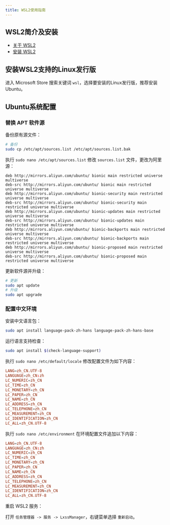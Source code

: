 ```yaml
---
title: WSL2使用指南
---
```


## WSL2简介及安装

- [关于 WSL2](https://docs.microsoft.com/zh-cn/windows/wsl/wsl2-about)
- [安装 WSL2](https://docs.microsoft.com/zh-cn/windows/wsl/wsl2-install)

## 安装WSL2支持的Linux发行版

进入 Microsoft Store 搜索关键词 `wsl`，选择要安装的Linux发行版，推荐安装 Ubuntu。

## Ubuntu系统配置

### 替换 APT 软件源

备份原有源文件：

```bash
# 备份
sudo cp /etc/apt/sources.list /etc/apt/sources.list.bak
```

执行 `sudo nano /etc/apt/sources.list` 修改 `sources.list` 文件，更改为阿里源：

```
deb http://mirrors.aliyun.com/ubuntu/ bionic main restricted universe multiverse
deb-src http://mirrors.aliyun.com/ubuntu/ bionic main restricted universe multiverse
deb http://mirrors.aliyun.com/ubuntu/ bionic-security main restricted universe multiverse
deb-src http://mirrors.aliyun.com/ubuntu/ bionic-security main restricted universe multiverse
deb http://mirrors.aliyun.com/ubuntu/ bionic-updates main restricted universe multiverse
deb-src http://mirrors.aliyun.com/ubuntu/ bionic-updates main restricted universe multiverse
deb http://mirrors.aliyun.com/ubuntu/ bionic-backports main restricted universe multiverse
deb-src http://mirrors.aliyun.com/ubuntu/ bionic-backports main restricted universe multiverse
deb http://mirrors.aliyun.com/ubuntu/ bionic-proposed main restricted universe multiverse
deb-src http://mirrors.aliyun.com/ubuntu/ bionic-proposed main restricted universe multiverse
```

更新软件源并升级：

```bash
# 更新
sudo apt update
# 升级
sudo apt upgrade
```

### 配置中文环境

安装中文语言包：

```bash
sudo apt install language-pack-zh-hans language-pack-zh-hans-base
```

运行语言支持检查：

```bash
sudo apt install $(check-language-support)
```

执行 `sudo nano /etc/default/locale` 修改配置文件为如下内容：

```toml
LANG=zh_CN.UTF-8
LANGUAGE=zh_CN:zh
LC_NUMERIC=zh_CN
LC_TIME=zh_CN
LC_MONETARY=zh_CN
LC_PAPER=zh_CN
LC_NAME=zh_CN
LC_ADDRESS=zh_CN
LC_TELEPHONE=zh_CN
LC_MEASUREMENT=zh_CN
LC_IDENTIFICATION=zh_CN
LC_ALL=zh_CN.UTF-8
```

执行 `sudo nano /etc/environment` 在环境配置文件追加以下内容：

```toml
LANG=zh_CN.UTF-8
LANGUAGE=zh_CN:zh
LC_NUMERIC=zh_CN
LC_TIME=zh_CN
LC_MONETARY=zh_CN
LC_PAPER=zh_CN
LC_NAME=zh_CN
LC_ADDRESS=zh_CN
LC_TELEPHONE=zh_CN
LC_MEASUREMENT=zh_CN
LC_IDENTIFICATION=zh_CN
LC_ALL=zh_CN.UTF-8
```

重启 WSL2 服务：

打开 `任务管理器 -> 服务 -> LxssManager`，右键菜单选择 `重新启动`。